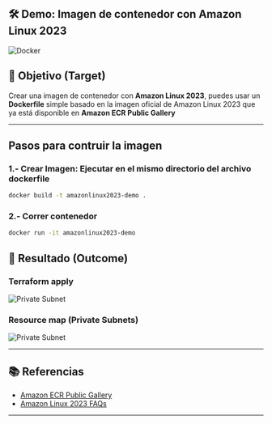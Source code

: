 ## 🛠️ Demo: Imagen de contenedor con Amazon Linux 2023
![Docker](https://img.shields.io/badge/docker-%230db7ed.svg?style=for-the-badge&logo=docker&logoColor=white)

## 🎯 Objetivo (Target)
Crear una imagen de contenedor con **Amazon Linux 2023**, puedes usar un **Dockerfile** simple basado en la imagen oficial de Amazon Linux 2023 que ya está disponible en **Amazon ECR Public Gallery**

---

## Pasos para contruir la imagen
### 1.- Crear Imagen: Ejecutar en el mismo directorio del archivo dockerfile
```bash
docker build -t amazonlinux2023-demo .
```

### 2.- Correr contenedor
```bash
docker run -it amazonlinux2023-demo
```

## 🚀 Resultado (Outcome)
### 

### Terraform apply
![Private Subnet](assets/imagenes/terraform_apply.png)
### Resource map (Private Subnets)
![Private Subnet](assets/imagenes/private_subnets.png)

---

## 📚 Referencias
- [Amazon ECR Public Gallery](https://gallery.ecr.aws/amazonlinux/amazonlinux)
- [Amazon Linux 2023 FAQs](https://aws.amazon.com/linux/amazon-linux-2023/faqs/)

---